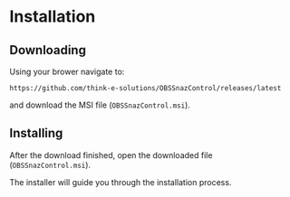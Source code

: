# Installation

## Downloading

Using your brower navigate to:

    https://github.com/think-e-solutions/OBSSnazControl/releases/latest

and download the MSI file (`OBSSnazControl.msi`).

## Installing

After the download finished, open the downloaded file (`OBSSnazControl.msi`).

The installer will guide you through the installation process.

